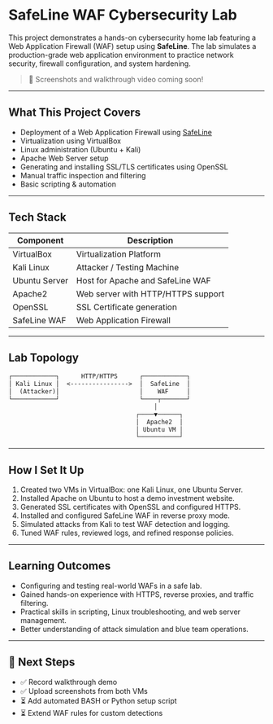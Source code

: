 #  SafeLine WAF Cybersecurity Lab

This project demonstrates a hands-on cybersecurity home lab featuring a Web Application Firewall (WAF) setup using **SafeLine**. The lab simulates a production-grade web application environment to practice network security, firewall configuration, and system hardening.

> 📸 Screenshots and walkthrough video coming soon!

---

## What This Project Covers

- Deployment of a Web Application Firewall using [SafeLine](https://www.safeline.io)
- Virtualization using VirtualBox
- Linux administration (Ubuntu + Kali)
- Apache Web Server setup
- Generating and installing SSL/TLS certificates using OpenSSL
- Manual traffic inspection and filtering
- Basic scripting & automation

---

## Tech Stack

| Component      | Description                         |
|----------------|-------------------------------------|
| VirtualBox     | Virtualization Platform             |
| Kali Linux     | Attacker / Testing Machine          |
| Ubuntu Server  | Host for Apache and SafeLine WAF    |
| Apache2        | Web server with HTTP/HTTPS support  |
| OpenSSL        | SSL Certificate generation          |
| SafeLine WAF   | Web Application Firewall            |

---

## Lab Topology

```markdown
┌────────────┐      HTTP/HTTPS      ┌────────────┐
│ Kali Linux │  <---------------->  │  SafeLine  │
│  (Attacker)│                      │    WAF     │
└────────────┘                      └────┬───────┘
                                        │
                                   ┌────▼──────┐
                                   │  Apache2  │
                                   │ Ubuntu VM │
                                   └───────────┘
```

---

## How I Set It Up

1. Created two VMs in VirtualBox: one Kali Linux, one Ubuntu Server.
2. Installed Apache on Ubuntu to host a demo investment website.
3. Generated SSL certificates with OpenSSL and configured HTTPS.
4. Installed and configured SafeLine WAF in reverse proxy mode.
5. Simulated attacks from Kali to test WAF detection and logging.
6. Tuned WAF rules, reviewed logs, and refined response policies.

---

## Learning Outcomes

- Configuring and testing real-world WAFs in a safe lab.
- Gained hands-on experience with HTTPS, reverse proxies, and traffic filtering.
- Practical skills in scripting, Linux troubleshooting, and web server management.
- Better understanding of attack simulation and blue team operations.

---

## 🚧 Next Steps

- ✅ Record walkthrough demo
- ✅ Upload screenshots from both VMs
- ⏳ Add automated BASH or Python setup script
- ⏳ Extend WAF rules for custom detections




